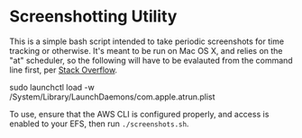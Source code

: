 # Screenshotting Utility

This is a simple bash script intended to take periodic screenshots for
time tracking or otherwise. It's meant to be run on Mac OS X, and relies
on the "at" scheduler, so the following will have to be evalauted from the
command line first, per [Stack Overflow](https://superuser.com/questions/43678/mac-os-x-at-command-not-working).

   sudo launchctl load -w /System/Library/LaunchDaemons/com.apple.atrun.plist

To use, ensure that the AWS CLI is configured properly, and access is
enabled to your EFS, then run `./screenshots.sh`.